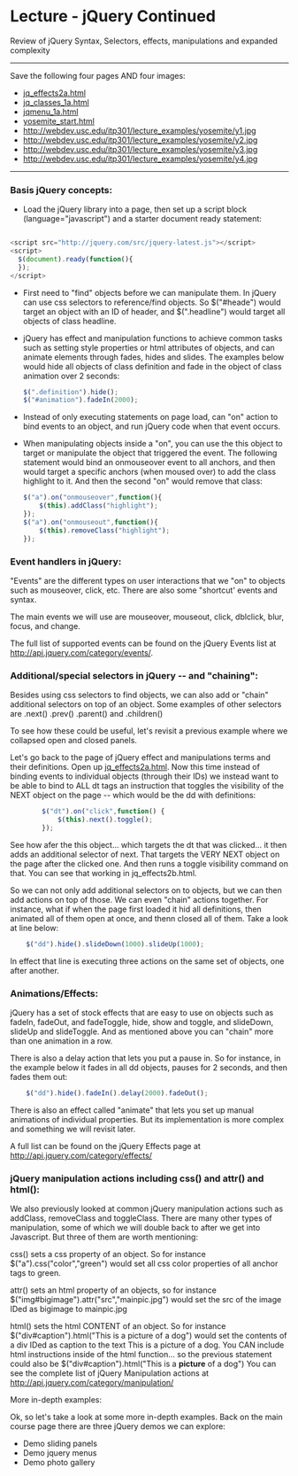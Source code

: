 Lecture - jQuery Continued
========
Review of jQuery Syntax, Selectors, effects, manipulations and expanded complexity

******************
Save the following four pages AND four images:

*	[jq_effects2a.html](http://webdev.usc.edu/itp301/lecture_examples/jq_effects2a.html)
*	[jq_classes_1a.html](http://webdev.usc.edu/itp301/lecture_examples/jq_classes_1a.html)
*	[jqmenu_1a.html](http://webdev.usc.edu/itp301/lecture_examples/jqmenu_1a.html)
*	[yosemite_start.html](http://webdev.usc.edu/itp301/lecture_examples/yosemite/yosemite_start.html)
*	http://webdev.usc.edu/itp301/lecture_examples/yosemite/y1.jpg
*	http://webdev.usc.edu/itp301/lecture_examples/yosemite/y2.jpg
*	http://webdev.usc.edu/itp301/lecture_examples/yosemite/y3.jpg
*	http://webdev.usc.edu/itp301/lecture_examples/yosemite/y4.jpg

******************

### Basis jQuery concepts:

*	Load the jQuery library into a page, then set up a script block (language="javascript") and a starter document ready statement:

  ```js

  <script src="http://jquery.com/src/jquery-latest.js"></script>
  <script>
    $(document).ready(function(){
    });
  </script>
  
  ```
*	First need to "find" objects before we can manipulate them. In jQuery can use css selectors to reference/find objects. So $("#heade") would target an object with an ID of header, and $(".headline") would target all objects of class headline. 
 
*	jQuery has effect and manipulation functions to achieve common tasks such as setting style properties or html attributes of objects, and can animate elements through fades, hides and slides. The examples below would hide all objects of class definition and fade in the object of class animation over 2 seconds:

	```js
	$(".definition").hide();
 	$("#animation").fadeIn(2000);  
 	```
 	
*	Instead of only executing statements on page load, can "on" action to bind events to an object, and run jQuery code when that event occurs.
 
*	When manipulating objects inside a "on", you can use the this object to target or manipulate the object that triggered the event. The following statement would bind an onmouseover event to all anchors, and then would target a specific anchors (when moused over) to add the class highlight to it. And then the second "on" would remove that class:
   
	```js
	$("a").on("onmouseover",function(){
		$(this).addClass("highlight");
	});
	$("a").on("onmouseout",function(){
		$(this).removeClass("highlight");
	});
	```
 
 

### Event handlers in jQuery:

"Events" are the different types on user interactions that we "on" to objects such as mouseover, click, etc. There are also some "shortcut' events and syntax.

The main events we will use are mouseover, mouseout, click, dblclick, blur, focus, and change.

The full list of supported events can be found on the jQuery Events list at http://api.jquery.com/category/events/.


### Additional/special selectors in jQuery -- and "chaining":

Besides using css selectors to find objects, we can also add or "chain" additional selectors on top of an object. Some examples of other selectors are .next() .prev() .parent() and .children()

To see how these could be useful, let's revisit a previous example where we collapsed open and closed panels.

Let's go back to the page of jQuery effect and manipulations terms and their definitions. Open up [jq_effects2a.html](http://webdev.usc.edu/itp301/lecture_examples/jq_effects2a.html). Now this time instead of binding events to individual objects (through their IDs) we instead want to be able to bind to ALL dt tags an instruction that toggles the visibility of the NEXT object on the page -- which would be the dd with definitions:

```js
		$("dt").on("click",function() {
			$(this).next().toggle();
		});
```
See how afer the this object... which targets the dt that was clicked... it then adds an additional selector of next. That targets the VERY NEXT object on the page after the clicked one. And then runs a toggle visibility command on that. You can see that working in jq_effects2b.html.

So we can not only add additional selectors on to objects, but we can then add actions on top of those. We can even "chain" actions together. For instance, what if when the page first loaded it hid all definitions, then animated all of them open at once, and thenn closed all of them. Take a look at line below:

```js
	$("dd").hide().slideDown(1000).slideUp(1000);
```
	
In effect that line is executing three actions on the same set of objects, one after another.

 
### Animations/Effects:

jQuery has a set of stock effects that are easy to use on objects such as fadeIn, fadeOut, and fadeToggle, hide, show and toggle, and slideDown, slideUp and slideToggle. And as mentioned above you can "chain" more than one animation in a row.

There is also a delay action that lets you put a pause in. So for instance, in the example below it fades in all dd objects, pauses for 2 seconds, and then fades them out:

```js
	$("dd").hide().fadeIn().delay(2000).fadeOut();
```
	
There is also an effect called "animate" that lets you set up manual animations of individual properties. But its implementation is more complex and something we will revisit later.

A full list can be found on the jQuery Effects page at http://api.jquery.com/category/effects/

 

### jQuery manipulation actions including css() and attr() and html():

We also previously looked at common jQuery manipulation actions such as addClass, removeClass and toggleClass. There are many other types of manipulation, some of which we will double back to after we get into Javascript. But three of them are worth mentioning:

css() sets a css property of an object. So for instance $("a").css("color","green") would set all css color properties of all anchor tags to green.
 
attr() sets an html property of an objects, so for instance $("img#bigimage").attr("src","mainpic.jpg") would set the src of the image IDed as bigimage to mainpic.jpg
 
html() sets the html CONTENT of an object. So for instance $("div#caption").html("This is a picture of a dog") would set the contents of a div IDed as caption to the text This is a picture of a dog. You CAN include html instructions inside of the html function... so the previous statement could also be $("div#caption").html("This is a <strong>picture</strong> of a dog")
You can see the complete list of jQuery Manipulation actions at http://api.jquery.com/category/manipulation/

  

More in-depth examples:

Ok, so let's take a look at some more in-depth examples. Back on the main course page there are three jQuery demos we can explore:
*	Demo sliding panels
*	Demo jquery menus
*	Demo photo gallery
